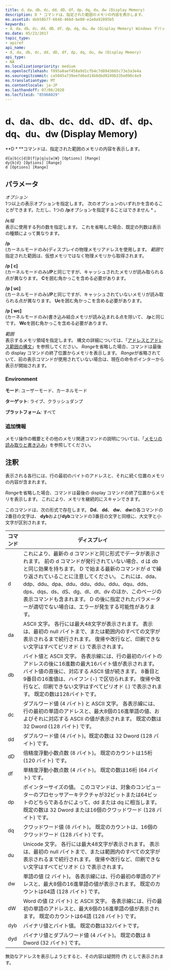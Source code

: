 ```yaml
---
title: d、da、db、dc、dd、dD、df、dp、dq、du、dw (Display Memory)
description: D * コマンドは、指定された範囲のメモリの内容を表示します。
ms.assetid: deb58b77-6648-466d-be00-e2e0a92895b5
keywords:
- d、da、db、dc、dd、dD、df、dp、dq、du、dw (Display Memory) Windows デバッグ
ms.date: 05/23/2017
topic_type:
- apiref
api_name:
- d, da, db, dc, dd, dD, df, dp, dq, du, dw (Display Memory)
api_type:
- NA
ms.localizationpriority: medium
ms.openlocfilehash: f895a8aef458a9d1cfb4c7d8943665c73e3a3e4a
ms.sourcegitcommit: ca5045a739eefd6ed14b9dbd9249b335e090c4e9
ms.translationtype: MT
ms.contentlocale: ja-JP
ms.lasthandoff: 07/06/2020
ms.locfileid: "85968029"
---
```

# <a name="d-da-db-dc-dd-dd-df-dp-dq-du-dw-display-memory"></a>d、da、db、dc、dd、dD、df、dp、dq、du、dw (Display Memory)


**D \* **コマンドは、指定された範囲のメモリの内容を表示します。

```dbgcmd
d{a|b|c|d|D|f|p|q|u|w|W} [Options] [Range] 
dy{b|d} [Options] [Range] 
d [Options] [Range] 
```

## <a name="span-idddk_cmd_display_memory_dbgspanspan-idddk_cmd_display_memory_dbgspanparameters"></a><span id="ddk_cmd_display_memory_dbg"></span><span id="DDK_CMD_DISPLAY_MEMORY_DBG"></span>パラメータ


<span id="_______Options______"></span><span id="_______options______"></span><span id="_______OPTIONS______"></span>*オプション*   
1つ以上の表示オプションを指定します。 次のオプションのいずれかを含めることができます。ただし、1つの **/p**オプションを指定することはできません \* 。

<span id="_cWidth"></span><span id="_cwidth"></span><span id="_CWIDTH"></span>**/c**_幅_  
表示に使用する列の数を指定します。 これを省略した場合、既定の列数は表示の種類によって異なります。

<span id="_p"></span><span id="_P"></span>**/p**  
(カーネルモードのみ)ディスプレイの物理メモリアドレスを使用します。 *範囲*で指定された範囲は、仮想メモリではなく物理メモリから取得されます。

<span id="_p_c_"></span><span id="_P_C_"></span>**/p \[ c\]**  
(カーネルモードのみ)**/P**と同じですが、キャッシュされたメモリが読み取られる点が異なります。 **C**を囲む角かっこを含める必要があります。

<span id="_p_uc_"></span><span id="_P_UC_"></span>**/p \[ uc\]**  
(カーネルモードのみ)**/P**と同じですが、キャッシュされていないメモリが読み取られる点が異なります。 **Uc**を囲む角かっこを含める必要があります。

<span id="_p_wc_"></span><span id="_P_WC_"></span>**/p \[ wc\]**  
(カーネルモードのみ)書き込み結合メモリが読み込まれる点を除いて、 **/p**と同じです。 **Wc**を囲む角かっこを含める必要があります。

<span id="_______Range______"></span><span id="_______range______"></span><span id="_______RANGE______"></span>*範囲*   
表示するメモリ領域を指定します。 構文の詳細については、「[アドレスとアドレス範囲の構文](address-and-address-range-syntax.md)」を参照してください。 *Range*を省略した場合、コマンドは最後の display コマンドの終了位置からメモリを表示します。 *Range*が省略されていて、前の表示コマンドが使用されていない場合は、現在の命令ポインターから表示が開始されます。

### <a name="span-idenvironmentspanspan-idenvironmentspanspan-idenvironmentspanenvironment"></a><span id="Environment"></span><span id="environment"></span><span id="ENVIRONMENT"></span>Environment

**モード**: ユーザーモード、カーネルモード

**ターゲット**: ライブ、クラッシュダンプ

**プラットフォーム**: すべて

 

### <a name="span-idadditional_informationspanspan-idadditional_informationspanspan-idadditional_informationspanadditional-information"></a><span id="Additional_Information"></span><span id="additional_information"></span><span id="ADDITIONAL_INFORMATION"></span>追加情報

メモリ操作の概要とその他のメモリ関連コマンドの説明については、「[メモリの読み取りと書き込み](reading-and-writing-memory.md)」を参照してください。

<a name="remarks"></a>注釈
-------

表示される各行には、行の最初のバイトのアドレスと、それに続く位置のメモリの内容が含まれます。

*Range*を省略した場合、コマンドは最後の display コマンドの終了位置からメモリを表示します。 これにより、メモリを継続的にスキャンできます。

このコマンドは、次の形式で存在します。 **Dd**、 **dd**、 **dw**、 **dw**の各コマンドの2番目の文字は、 **dyb**および**dyb**コマンドの3番目の文字と同様に、大文字と小文字が区別されます。

|コマンド|ディスプレイ|
|--- |--- |
|d|これにより、最新の d コマンドと同じ形式でデータが表示されます。 前の d コマンドが発行されていない場合、d は db と同じ効果を持ちます。 D で始まる最新のコマンドが d で繰り返されていることに注意してください。 これには、dda、ddp、ddu、dpa、ddu、ddu、ddu、ddu、dqu、dds、dps、dqs、ds、dS、dg、dl、dt、dv のほか、このページの表示コマンドも含まれます。 D の後に指定されたパラメーターが適切でない場合は、エラーが発生する可能性があります。|
|da|ASCII 文字。 各行には最大48文字が表示されます。 表示は、最初の null バイトまで、または範囲内のすべての文字が表示されるまで続行されます。 復帰や改行など、印刷できない文字はすべてピリオド (.) で表示されます。|
|db|バイト値と ASCII 文字。 各表示線には、行の最初のバイトのアドレスの後に16進数の最大16バイト値が表示されます。 バイト値の直後に、対応する ASCII 値が続きます。 8番目と9番目の16進値は、ハイフン (-) で区切られます。 復帰や改行など、印刷できない文字はすべてピリオド (.) で表示されます。 既定の数は128バイトです。|
|dc|ダブルワード値 (4 バイト) と ASCII 文字。 各表示線には、行の最初の単語のアドレスと、最大8個の16進単語の値、およびそれに対応する ASCII の値が表示されます。 既定の数は 32 Dword (128 バイト) です。| 
|dd|ダブルワード値 (4 バイト)。既定の数は 32 Dword (128 バイト) です。|
|dD|倍精度浮動小数点数 (8 バイト)。 既定のカウントは15桁 (120 バイト) です。|
|df|単精度浮動小数点数 (4 バイト)。 既定の数は16桁 (64 バイト) です。|
|dp|ポインターサイズの値。 このコマンドは、対象のコンピューターのプロセッサアーキテクチャが32ビットまたは64ビットのどちらであるかによって、dd または dq に相当します。 既定の数は 32 Dword または16個のクワッドワード (128 バイト) です。|
|dq|クワッドワード値 (8 バイト)。 既定のカウントは、16個のクワッドワード (128 バイト) です。|
|du|Unicode 文字。 各行には最大48文字が表示されます。 表示は、最初の null バイトまで、または範囲内のすべての文字が表示されるまで続行されます。 復帰や改行など、印刷できない文字はすべてピリオド (.) で表示されます。|
|dw|単語の値 (2 バイト)。 各表示線には、行の最初の単語のアドレスと、最大8個の16進単語の値が表示されます。 既定のカウントは64語 (128 バイト) です。|
|dW|Word の値 (2 バイト) と ASCII 文字。 各表示線には、行の最初の単語のアドレスと、最大8個の16進単語の値が表示されます。 既定のカウントは64語 (128 バイト) です。|
|dyb|バイナリ値とバイト値。 既定の数は32バイトです。|
|dyd|バイナリ値とダブルワード値 (4 バイト)。 既定の数は 8 Dword (32 バイト) です。|

 

無効なアドレスを表示しようとすると、その内容は疑問符 (**?**) として表示されます。

 

 





